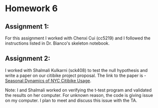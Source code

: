 # Homework 6

## Assignment 1:

For this assignment I worked with Chenxi Cui (cc5219) and I followed the instructions listed in Dr. Bianco's skeleton notebook. 

## Assignment 2:

I worked with Shalmali Kulkarni (sck408) to test the null hypothesis and write a paper on our citibike project proposal. The link to the paper is - [Seasonal Dynamics of NYC Citibike Usage](https://www.authorea.com/users/106040/articles/134260/_show_article).

Note:
I and Shalmali worked on verifying the t-test program and validated the results on her computer. For unknown reason, the code is giving issue on my computer. I plan to meet and discuss this issue with the TA. 
